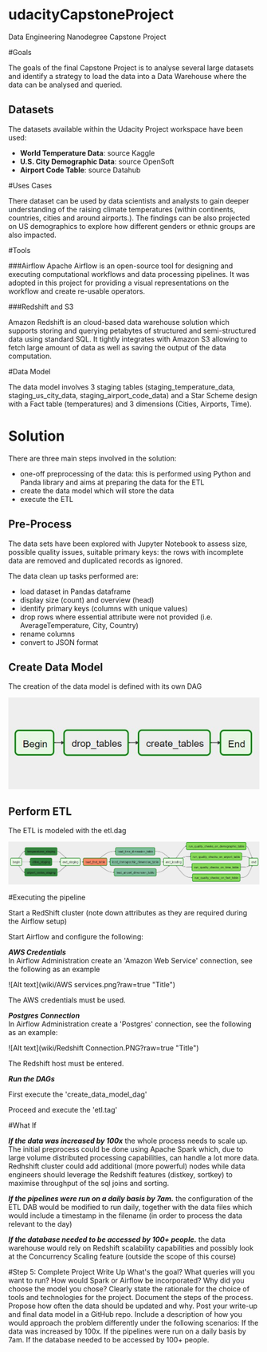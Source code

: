 # udacityCapstoneProject
Data Engineering Nanodegree Capstone Project

#Goals

The goals of the final Capstone Project is to analyse several large datasets and identify a strategy to 
load the data into a Data Warehouse where the data can be analysed and queried.

## Datasets

The datasets available within the Udacity Project workspace have been used:

- **World Temperature Data**: source Kaggle
- **U.S. City Demographic Data**: source OpenSoft
- **Airport Code Table**: source Datahub
  

#Uses Cases

There dataset can be used by data scientists and analysts to gain deeper understanding of the raising climate temperatures 
(within continents, countries, cities and around airports.). The findings can be also projected on US demographics to
explore how different genders or ethnic groups are also impacted.

#Tools

###Airflow 
Apache Airflow is an open-source tool for designing and executing computational workflows and data processing pipelines.
It was adopted in this project for providing a visual representations on the workflow and create re-usable operators. 

 
###Redshift and S3

Amazon Redshift is an cloud-based data warehouse solution which supports storing and querying petabytes of structured 
and semi-structured data using standard SQL. It tightly integrates with Amazon S3 allowing to fetch large amount of
data as well as saving the output of the data computation.


#Data Model

The data model involves 3 staging tables (staging_temperature_data, staging_us_city_data, staging_airport_code_data) and
a Star Scheme design with a Fact table (temperatures) and 3 dimensions (Cities, Airports, Time).

# Solution

There are three main steps involved in the solution:
* one-off preprocessing of the data: this is performed using Python and Panda library and aims at preparing the 
 data for the ETL 
* create the data model which will store the data
* execute the ETL


## Pre-Process

The data sets have been explored with Jupyter Notebook to assess size, possible quality issues, suitable
primary keys: the rows with incomplete data are removed and duplicated records as ignored.

The data clean up tasks performed are:
* load dataset in Pandas dataframe
* display size (count) and overview (head)
* identify primary keys (columns with unique values)
* drop rows where essential attribute were not provided (i.e. AverageTemperature, City, Country)
* rename columns 
* convert to JSON format 

## Create Data Model

The creation of the data model is defined with its own DAG 

![Alt text](wiki/data_model_dag.PNG.jpg?raw=true "Title")

## Perform ETL

The ETL is modeled with the etl.dag

![Alt text](wiki/etl_dag.jpg?raw=true "Title")



#Executing the pipeline

Start a RedShift cluster (note down attributes as they are required during the Airflow setup)

Start Airflow and configure the following:
 
***AWS Credentials***  
In Airflow Administration create an 'Amazon Web Service' connection, see the following as an example

![Alt text](wiki/AWS services.png?raw=true "Title")

The AWS credentials must be used.

***Postgres Connection***    
In Airflow Administration create a 'Postgres' connection, see the following as an example:

![Alt text](wiki/Redshift Connection.PNG?raw=true "Title")

The Redshift host must be entered.

***Run the DAGs***  

First execute the 'create_data_model_dag'

Proceed and execute the 'etl.tag'

#What If

***If the data was increased by 100x*** the whole process needs to scale up.
The initial preprocess could be done using Apache Spark which, due to large volume distributed processing capabilities,
can handle a lot more data. 
Redhshift cluster could add additional (more powerful) nodes while data engineers should leverage the Redshift features
(distkey, sortkey) to maximise throughput of the sql joins and sorting.

***If the pipelines were run on a daily basis by 7am.*** the configuration of the ETL DAB would be modified to run 
daily, together with the data files which would include a timestamp in the filename (in order to process the data 
relevant to the day)

***If the database needed to be accessed by 100+ people.*** the data warehouse would rely on Redshift scalability
capabilities and possibly look at the Concurrency Scaling feature (outside the scope of this course)




 


#Step 5: Complete Project Write Up
What's the goal? What queries will you want to run? How would Spark or Airflow be incorporated? Why did you choose the model you chose?
Clearly state the rationale for the choice of tools and technologies for the project.
Document the steps of the process.
Propose how often the data should be updated and why.
Post your write-up and final data model in a GitHub repo.
Include a description of how you would approach the problem differently under the following scenarios:
If the data was increased by 100x.
If the pipelines were run on a daily basis by 7am.
If the database needed to be accessed by 100+ people.